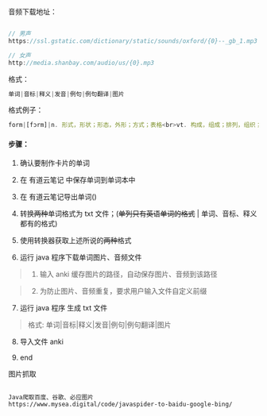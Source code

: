 音频下载地址：
```javascript

// 男声
https://ssl.gstatic.com/dictionary/static/sounds/oxford/{0}--_gb_1.mp3

// 女声
http://media.shanbay.com/audio/us/{0}.mp3

```

格式：
```javascript
单词|音标|释义|发音|例句|例句翻译|图片
```

格式例子：
```javascript
form|[fɔrm]|n. 形式，形状；形态，外形；方式；表格<br>vt. 构成，组成；排列，组织；产生，塑造<br>vi. 形成，构成；排列<br>n. (Form)人名；(英)福姆；(法、德)福尔姆|[sound:dog.mp3]|i have a dog|我有一只狗|<img src="3dd762165aca4556a12d4e429920bde1.jpg">

```

#### 步骤：

1. 确认要制作卡片的单词

2. 在 有道云笔记 中保存单词到单词本中

3. 在 有道云笔记导出单词()

4. 转换~~两种~~单词格式为 txt 文件；(~~单列只有英语单词的格式~~ | 单词、音标、释义都有的格式)

5. 使用转换器获取上述所说的~~两种~~格式

6. 运行 java 程序下载单词图片、音频文件

 > 1. 输入 anki 缓存图片的路径，自动保存图片、音频到该路径
 
 > 2. 为防止图片、音频重复，要求用户输入文件自定义前缀


7. 运行 java 程序 生成 txt 文件

> 格式: 单词|音标|释义|发音|例句|例句翻译|图片
 
8. 导入文件 anki

9. end


图片抓取
```

Java爬取百度、谷歌、必应图片
https://www.mysea.digital/code/javaspider-to-baidu-google-bing/
```